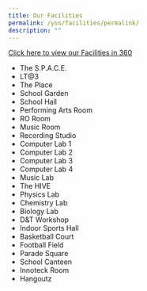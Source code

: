 ```yaml
---
title: Our Facilities
permalink: /yss/facilities/permalink/
description: ""
---
```

[Click here to view our Facilities in 360 ](https://kuula.co/share/collection/7PDqZ?logo=1&info=1&fs=1&vr=0&sd=1&thumbs=1)

* The S.P.A.C.E.
* LT@3
* The Place
* School Garden
* School Hall
* Performing Arts Room
* RO Room
* Music Room
* Recording Studio
* Computer Lab 1
* Computer Lab 2
* Computer Lab 3
* Computer Lab 4
* Music Lab
* The HIVE
* Physics Lab
* Chemistry Lab
* Biology Lab
* D&T Workshop
* Indoor Sports Hall
* Basketball Court
* Football Field
* Parade Square
* School Canteen
* Innoteck Room
* Hangoutz